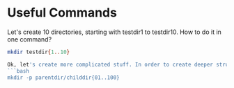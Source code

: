 # Useful Commands

Let's create 10 directories, starting with testdir1 to testdir10. How to do it in one command?
```bash
mkdir testdir{1..10}

Ok, let's create more complicated stuff. In order to create deeper structure, we have to use -p argument. This allows us to create the whole structure, without creating parent directory as first step.
```bash
mkdir -p parentdir/childdir{01..100}

